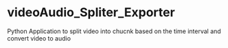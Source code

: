 # videoAudio_Spliter_Exporter
Python Application to split video into chucnk based on the time interval and convert video to audio
